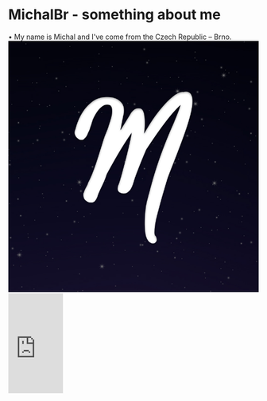 <h1>MichalBr - something about me</h1>
• My name is Michal and I've come from the Czech Republic – Brno.
<background src=content/bg.jpg>
<img src=content/me.jpg></img>

<iframe width="110" height="200" src="https://www.myinstants.com/instant/bing-chilling-44511/embed/" frameborder="0" scrolling="no"></iframe>
